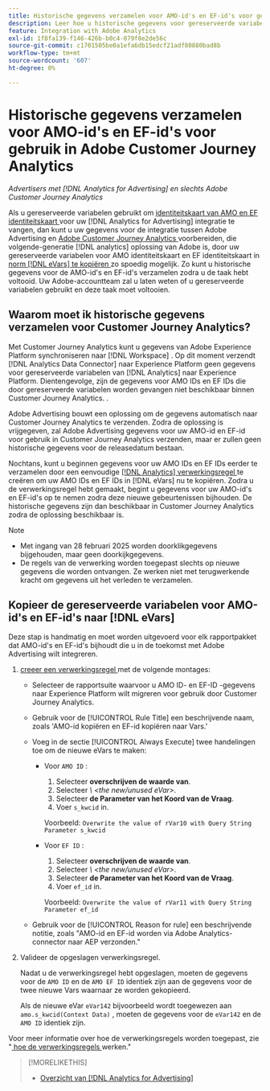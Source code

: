 ```yaml
---
title: Historische gegevens verzamelen voor AMO-id's en EF-id's voor gebruik in Adobe Customer Journey Analytics
description: Leer hoe u historische gegevens voor gereserveerde variabelen in Adobe Analytics kunt verzamelen voor toekomstig gebruik in Adobe Customer Journey Analytics
feature: Integration with Adobe Analytics
exl-id: 1f8fa139-f146-426b-b0c4-079f8e2de56c
source-git-commit: c1701505be0a1efa6db15edcf21adf80880bad8b
workflow-type: tm+mt
source-wordcount: '607'
ht-degree: 0%

---
```


# Historische gegevens verzamelen voor AMO-id&#39;s en EF-id&#39;s voor gebruik in Adobe Customer Journey Analytics

*Advertisers met [!DNL Analytics for Advertising] en slechts Adobe Customer Journey Analytics*

<!-- Solution built but not tested. Move to the CJA chapter once it's available?  If so, then create a redirect. -->

Als u gereserveerde variabelen gebruikt om [ identiteitskaart van AMO en EF identiteitskaart ](ids.md) voor uw [!DNL Analytics for Advertising] integratie te vangen, dan kunt u uw gegevens voor de integratie tussen Adobe Advertising en [ Adobe Customer Journey Analytics ](https://experienceleague.adobe.com/en/docs/analytics-platform/using/cja-overview/cja-overview) voorbereiden, die volgende-generatie [!DNL analytics] oplossing van Adobe is, door uw gereserveerde variabelen voor AMO identiteitskaart en EF identiteitskaart in [ norm  [!DNL eVars] te kopiëren ](https://experienceleague.adobe.com/en/docs/analytics/components/dimensions/evar) zo spoedig mogelijk. Zo kunt u historische gegevens voor de AMO-id&#39;s en EF-id&#39;s verzamelen zodra u de taak hebt voltooid. Uw Adobe-accountteam zal u laten weten of u gereserveerde variabelen gebruikt en deze taak moet voltooien.

<!-- You can also do the same for any other reserved variables you use for your [!DNL Analytics for Advertising] implementation. -->

<!-- This will allow Adobe Experience Platform, which supplies data to Customer Journey Analytics, to begin collecting historical data for your [!DNL rVars] as soon as you complete the task. -->

## Waarom moet ik historische gegevens verzamelen voor Customer Journey Analytics?

Met Customer Journey Analytics kunt u gegevens van Adobe Experience Platform synchroniseren naar [!DNL Workspace] . Op dit moment verzendt [!DNL Analytics Data Connector] naar Experience Platform geen gegevens voor gereserveerde variabelen van [!DNL Analytics] naar Experience Platform. Dientengevolge, zijn de gegevens voor AMO IDs en EF IDs die door gereserveerde variabelen worden gevangen niet beschikbaar binnen Customer Journey Analytics. <!-- Instead, XXXXXXXXXX what exactly? -->.<!-- Does the Analytics for Advertising implementation use the Analytics Data Connector in particular (why would it use anything?), and we're planning to implement the Web SDK to do it instead in the future? -->

Adobe Advertising bouwt een oplossing om de gegevens automatisch naar Customer Journey Analytics te verzenden. Zodra de oplossing is vrijgegeven, zal Adobe Advertising gegevens voor uw AMO-id en EF-id voor gebruik in Customer Journey Analytics verzenden, maar er zullen geen historische gegevens voor de releasedatum bestaan.

Nochtans, kunt u beginnen gegevens voor uw AMO IDs en EF IDs <!-- [!DNL rVars] --> eerder te verzamelen door een eenvoudige [[!DNL Analytics]  verwerkingsregel ](https://experienceleague.adobe.com/en/docs/analytics/admin/admin-tools/manage-report-suites/edit-report-suite/report-suite-general/c-processing-rules/processing-rules) te creëren om uw AMO IDs en EF IDs <!-- [!DNL rVars] --> in [!DNL eVars] nu te kopiëren. Zodra u de verwerkingsregel hebt gemaakt, begint u gegevens voor uw AMO-id&#39;s en EF-id&#39;s op te nemen <!-- [!DNL rVars] --> zodra deze nieuwe gebeurtenissen bijhouden. De historische gegevens zijn dan beschikbaar in Customer Journey Analytics zodra de oplossing beschikbaar is.

>[!NOTE]
>
>* Met ingang van 28 februari 2025 worden doorklikgegevens bijgehouden, maar geen doorkijkgegevens.
>* De regels van de verwerking worden toegepast slechts op nieuwe gegevens die worden ontvangen. Ze werken niet met terugwerkende kracht om gegevens uit het verleden te verzamelen.

## Kopieer de gereserveerde variabelen voor AMO-id&#39;s en EF-id&#39;s naar [!DNL eVars]

Deze stap is handmatig en moet worden uitgevoerd voor elk rapportpakket dat AMO-id&#39;s en EF-id&#39;s <!-- [!DNL rVars] --> bijhoudt die u in de toekomst met Adobe Advertising wilt integreren.

1. [ creeer een verwerkingsregel ](https://experienceleague.adobe.com/en/docs/analytics/admin/admin-tools/manage-report-suites/edit-report-suite/report-suite-general/c-processing-rules/c-processing-rules-configuration/t-processing-rules) met de volgende montages:

   * Selecteer de rapportsuite waarvoor u AMO ID- en EF-ID <!-- [!DNL rVar] -->-gegevens naar Experience Platform wilt migreren voor gebruik door Customer Journey Analytics.

   * Gebruik voor de [!UICONTROL Rule Title] een beschrijvende naam, zoals &#39;AMO-id kopiëren en EF-id kopiëren naar Vars.&#39;

   * Voeg in de sectie [!UICONTROL Always Execute] twee handelingen toe om de nieuwe eVars te maken:

      * Voor `AMO ID` :

         1. Selecteer **overschrijven de waarde van**.
         1. Selecteer *\ &lt;the new/unused eVar\>*.
         1. Selecteer **de Parameter van het Koord van de Vraag**.
         1. Voer `s_kwcid` in.

        Voorbeeld: ```Overwrite the value of rVar10 with Query String Parameter s_kwcid```

      * Voor `EF ID` :

         1. Selecteer **overschrijven de waarde van**.
         1. Selecteer *\ &lt;the new/unused eVar\>*.
         1. Selecteer **de Parameter van het Koord van de Vraag**.
         1. Voer `ef_id` in.

        Voorbeeld: `Overwrite the value of rVar11 with Query String Parameter ef_id`

   * Gebruik voor de [!UICONTROL Reason for rule] een beschrijvende notitie, zoals &quot;AMO-id en EF-id worden via Adobe Analytics-connector naar AEP verzonden.&quot;

1. Valideer de opgeslagen verwerkingsregel.

   Nadat u de verwerkingsregel hebt opgeslagen, moeten de gegevens voor de `AMO ID` en de `AMO EF ID` <!-- the existing reserved variables --> identiek zijn aan de gegevens voor de twee nieuwe Vars waarnaar ze worden gekopieerd.

   Als de nieuwe eVar `eVar142` bijvoorbeeld wordt toegewezen aan `amo.s_kwcid(Context Data)` , moeten de gegevens voor de `eVar142` en de `AMO ID` identiek zijn.

Voor meer informatie over hoe de verwerkingsregels worden toegepast, zie &quot;[ hoe de verwerkingsregels ](https://experienceleague.adobe.com/en/docs/analytics/admin/admin-tools/manage-report-suites/edit-report-suite/report-suite-general/c-processing-rules/c-processing-rules-configuration/processing-rules-about) werken.&quot;

>[!MORELIKETHIS]
>
>* [ Overzicht van  [!DNL Analytics for Advertising]](overview.md)
